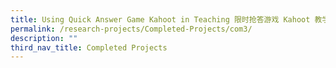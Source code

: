 ```yaml
---
title: Using Quick Answer Game Kahoot in Teaching 限时抢答游戏 Kahoot 教学实践之考量
permalink: /research-projects/Completed-Projects/com3/
description: ""
third_nav_title: Completed Projects
---
```


